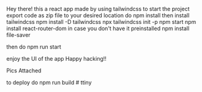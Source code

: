 Hey there! this a react app made by using tailwindcss 
to start the project 
export code as zip file to your desired location 
do npm install
then install tailwindcss 
npm install -D tailwindcss 
npx tailwindcss init -p
npm start 
npm install react-router-dom in case you don't have it preinstalled
npm install file-saver

then do npm run start 

enjoy the UI of the app Happy hacking!!


Pics Attached 




to deploy do 
npm run build
#   t t i n y 
 
 
